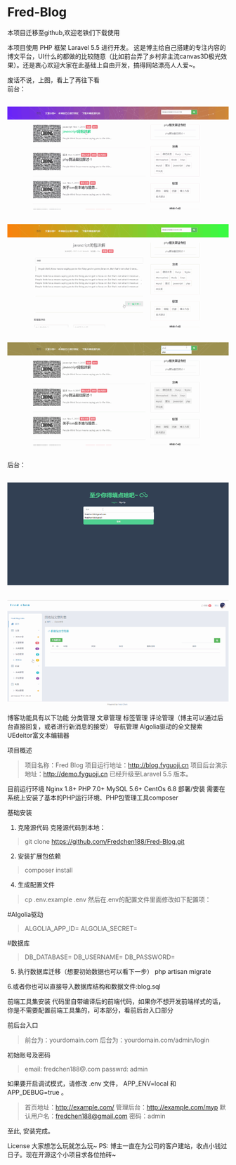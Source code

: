 # Fred-Blog
本项目迁移至github,欢迎老铁们下载使用

本项目使用 PHP 框架 Laravel 5.5 进行开发。 这是博主给自己搭建的专注内容的博文平台，UI什么的都做的比较随意（比如前台弄了乡村非主流canvas3D极光效果）。还是衷心欢迎大家在此基础上自由开发，搞得网站漂亮人人爱~。

废话不说，上图，看上了再往下看   
  <br />前台：

  <br />![image](https://github.com/Fredchen188/Fred-Blog/blob/master/public/img/a.gif) 

  <br />![image](https://github.com/Fredchen188/Fred-Blog/blob/master/public/img/b.gif)  

  <br />![image](https://github.com/Fredchen188/Fred-Blog/blob/master/public/img/c.gif)   

  <br />后台：   

  <br />![image](https://github.com/Fredchen188/Fred-Blog/blob/master/public/img/d.gif)   

  <br />![image](https://github.com/Fredchen188/Fred-Blog/blob/master/public/img/e.gif)

博客功能具有以下功能
分类管理
文章管理
标签管理
评论管理（博主可以通过后台直接回复，或者进行新消息的接受）
导航管理
Algolia驱动的全文搜索
UEdeitor富文本编辑器

项目概述
> 项目名称：Fred Blog
> 项目运行地址：http://blog.fyguoji.cn
> 项目后台演示地址：http://demo.fyguoji.cn
已经升级至Laravel 5.5 版本。

目前运行环境
Nginx 1.8+
PHP 7.0+
MySQL 5.6+
CentOs 6.8
部署/安装
需要在系统上安装了基本的PHP运行环境、PHP包管理工具composer

基础安装
1. 克隆源代码
克隆源代码到本地：

> git clone https://github.com/Fredchen188/Fred-Blog.git
2. 安装扩展包依赖
> composer install
4. 生成配置文件
> cp .env.example .env
然后在.env的配置文件里面修改如下配置项：

#Algolia驱动
> ALGOLIA_APP_ID=
> ALGOLIA_SECRET=

#数据库
> DB_DATABASE=
> DB_USERNAME=
> DB_PASSWORD=

5. 执行数据库迁移（想要初始数据也可以看下一步）
php artisan migrate

6.或者你也可以直接导入数据库结构和数据文件:blog.sql

前端工具集安装
代码里自带编译后的前端代码，如果你不想开发前端样式的话，你是不需要配置前端工具集的，可本部分，看前后台入口部分

前后台入口
> 前台为：yourdomain.com
> 后台为：yourdomain.com/admin/login

初始账号及密码
> email: fredchen188@.com
> passwrd: admin 

如果要开启调试模式，请修改 .env 文件， APP_ENV=local 和 APP_DEBUG=true 。

> 首页地址：http://example.com/
> 管理后台：http://example.com/myp
> 默认用户名：fredchen188@gmail.com 
> 密码：admin

至此, 安装完成。

License
大家想怎么玩就怎么玩~
PS: 博主一直在为公司的客户建站，收点小钱过日子。现在开源这个小项目求各位拍砖~
